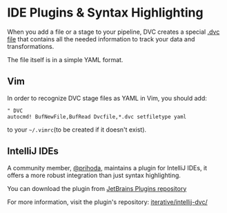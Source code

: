 # IDE Plugins & Syntax Highlighting

When you add a file or a stage to your pipeline, DVC creates a special
[.dvc file](https://dvc.org/doc/user-guide/dvc-file-format) that contains all
the needed information to track your data and transformations.

The file itself is in a simple YAML format.

## Vim

In order to recognize DVC stage files as YAML in Vim, you should add:

```vim
" DVC
autocmd! BufNewFile,BufRead Dvcfile,*.dvc setfiletype yaml
```

to your `~/.vimrc`(to be created if it doesn't exist).

## IntelliJ IDEs

A community member, [@prihoda](https://github.com/prihoda), maintains a plugin
for IntelliJ IDEs, it offers a more robust integration than just syntax
highlighting.

You can download the plugin from
[JetBrains Plugins repository](https://plugins.jetbrains.com/plugin/11368-dvc-support-poc)

For more information, visit the plugin's repository:
[iterative/intellij-dvc/](https://github.com/iterative/intellij-dvc/)
